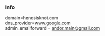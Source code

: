 ### Info 
domain=henosisknot.com  
dns_provider=www.google.com  
admin_emailforward = andor.main@gmail.com  

